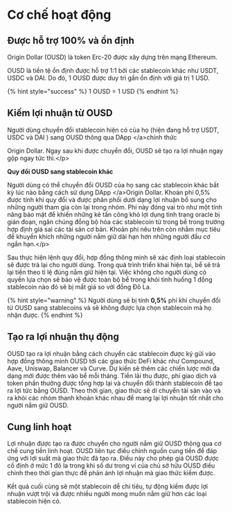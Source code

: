 # Cơ chế hoạt động

## Được hỗ trợ 100% và ổn định

Origin Dollar \(OUSD\) là token Erc-20 được xây dựng trên mạng Ethereum.

OUSD là tiền tệ ổn định được hỗ trợ 1:1 bởi các stablecoin khác như USDT, USDC và DAI. Do đó, 1 OUSD được duy trì gần ổn định với giá trị 1 USD.

{% hint style="success" %}
1 OUSD = 1 USD
{% endhint %}

## Kiếm lợi nhuận từ OUSD

Người dùng chuyển đổi stablecoin hiện có của họ  \(hiện đang hỗ trợ USDT, USDC và DAI \) sang OUSD thông qua DApp &lt;/a&gt;chính thức

Origin Dollar. Ngay sau khi được chuyển đổi, OUSD sẽ tạo ra lợi nhuận ngay gộp ngay tức thì.&lt;/p&gt;

**Quy đổi OUSD sang stablecoin khác**

Người dùng có thể chuyển đổi OUSD của họ sang các stablecoin khác bất kỳ lúc nào bằng cách sử dụng DApp &lt;/a&gt;Origin Dollar. Khoản phí 0,5% được tính khi quy đổi và được phân phối dưới dạng lợi nhuận bổ sung cho những người tham gia còn lại trong nhóm. Phí này đóng vai trò như một tính năng bảo mật để khiến những kẻ tấn công khó lợi dụng tình trạng oracle bị gián đoạn, ngăn chúng đồng bộ hóa các stablecoin từ trong bể trong trường hợp định giá sai các tài sản cơ bản. Khoản phí nêu trên còn nhằm mục tiêu để khuyến khích những người nắm giữ dài hạn hơn những người đầu cơ ngắn hạn.&lt;/p&gt;

Sau thực hiện lệnh quy đổi, hợp đồng thông minh sẽ xác định loại stablecoin sẽ được trả lại cho người dùng. Trong quá trình triển khai hiện tại, bể sẽ trả lại tiền theo tỉ lệ đúng nắm giữ hiện tại. Việc không cho người dùng có quyền lựa chọn sẽ bảo vệ được toàn bộ bể trong khỏi tình huống 1 đồng stablecoin nào đó sẽ bị mất giá so với đồng Đô La.

{% hint style="warning" %}
Người dùng sẽ bị tính **0,5%** phí khi chuyển đổi từ OUSD sang stablecoins và sẽ không được lựa chọn stablecoin mà họ nhận được.
{% endhint %}

## Tạo ra **lợi nhuận thụ động**

OUSD tạo ra lợi nhuận bằng cách chuyển các stablecoin được ký gửi vào hợp đồng thông minh OUSD tới các giao thức DeFi khác như Compound, Aave, Uniswap, Balancer và Curve. Dự kiến sẽ thêm các chiến lược mới đa dạng mới được thêm vào bể mỗi tháng. Tiền lãi thu được, phí giao dịch và token phần thưởng được tổng hợp lại và chuyển đổi thành stablecoin để tạo ra lợi tức bằng OUSD. Theo thời gian, giao thức sẽ di chuyển tài sản vào và ra khỏi các nhóm thanh khoản khác nhau để mang lại lợi nhuận tốt nhất cho người nắm giữ OUSD.

## **Cung linh hoạt**

Lợi nhuận được tạo ra được chuyển cho người nắm giữ OUSD thông qua cơ chế cung tiền linh hoạt. OUSD liên tục điều chỉnh nguồn cung tiền để đáp ứng với lợi suất mà giao thức đã tạo ra. Điều này cho phép giá OUSD được cố định ở mức 1 đô la trong khi số dư trong ví của chủ sở hữu OUSD điều chỉnh theo thời gian thực để phản ánh lợi nhuận mà giao thức kiếm được.

Kết quả cuối cùng sẽ một stablecoin dễ chi tiêu, tự động kiếm được lợi nhuận vượt trội và được nhiều người mong muốn nắm giữ hơn các loại stablecoin hiện có.

